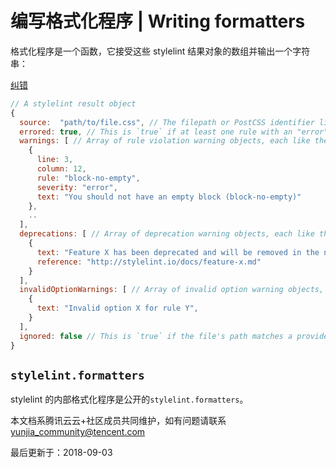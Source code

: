 # 编写格式化程序 | Writing formatters

格式化程序是一个函数，它接受这些 stylelint 结果对象的数组并输出一个字符串：

[纠错](javascript:;)

```javascript
// A stylelint result object
{
  source:  "path/to/file.css", // The filepath or PostCSS identifier like <input css 1>
  errored: true, // This is `true` if at least one rule with an "error"-level severity triggered a warning
  warnings: [ // Array of rule violation warning objects, each like the following ...
    {
      line: 3,
      column: 12,
      rule: "block-no-empty",
      severity: "error",
      text: "You should not have an empty block (block-no-empty)"
    },
    ..
  ],
  deprecations: [ // Array of deprecation warning objects, each like the following ...
    {
      text: "Feature X has been deprecated and will be removed in the next major version.",
      reference: "http://stylelint.io/docs/feature-x.md"
    }
  ],
  invalidOptionWarnings: [ // Array of invalid option warning objects, each like the following ...
    {
      text: "Invalid option X for rule Y",
    }
  ],
  ignored: false // This is `true` if the file's path matches a provided ignore pattern
}
```

## `stylelint.formatters`

stylelint 的内部格式化程序是公开的`stylelint.formatters`。

本文档系腾讯云云+社区成员共同维护，如有问题请联系 yunjia_community@tencent.com

最后更新于：2018-09-03